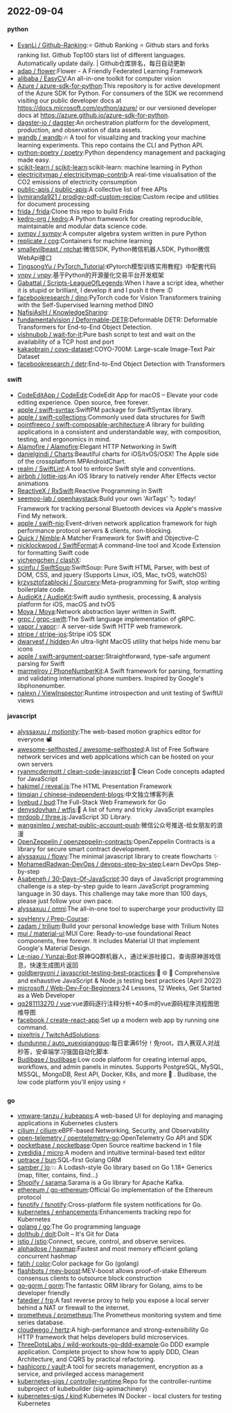 ## 2022-09-04

#### python
* [EvanLi / Github-Ranking](https://github.com/EvanLi/Github-Ranking):⭐
Github Ranking
⭐
Github stars and forks ranking list. Github Top100 stars list of different languages. Automatically update daily. | Github仓库排名，每日自动更新
* [adap / flower](https://github.com/adap/flower):Flower - A Friendly Federated Learning Framework
* [alibaba / EasyCV](https://github.com/alibaba/EasyCV):An all-in-one toolkit for computer vision
* [Azure / azure-sdk-for-python](https://github.com/Azure/azure-sdk-for-python):This repository is for active development of the Azure SDK for Python. For consumers of the SDK we recommend visiting our public developer docs at https://docs.microsoft.com/python/azure/ or our versioned developer docs at https://azure.github.io/azure-sdk-for-python.
* [dagster-io / dagster](https://github.com/dagster-io/dagster):An orchestration platform for the development, production, and observation of data assets.
* [wandb / wandb](https://github.com/wandb/wandb):🔥
A tool for visualizing and tracking your machine learning experiments. This repo contains the CLI and Python API.
* [python-poetry / poetry](https://github.com/python-poetry/poetry):Python dependency management and packaging made easy.
* [scikit-learn / scikit-learn](https://github.com/scikit-learn/scikit-learn):scikit-learn: machine learning in Python
* [electricitymap / electricitymap-contrib](https://github.com/electricitymap/electricitymap-contrib):A real-time visualisation of the CO2 emissions of electricity consumption
* [public-apis / public-apis](https://github.com/public-apis/public-apis):A collective list of free APIs
* [ljvmiranda921 / prodigy-pdf-custom-recipe](https://github.com/ljvmiranda921/prodigy-pdf-custom-recipe):Custom recipe and utilities for document processing
* [frida / frida](https://github.com/frida/frida):Clone this repo to build Frida
* [kedro-org / kedro](https://github.com/kedro-org/kedro):A Python framework for creating reproducible, maintainable and modular data science code.
* [sympy / sympy](https://github.com/sympy/sympy):A computer algebra system written in pure Python
* [replicate / cog](https://github.com/replicate/cog):Containers for machine learning
* [smallevilbeast / ntchat](https://github.com/smallevilbeast/ntchat):微信SDK, Python微信机器人SDK, Python微信WebApi接口
* [TingsongYu / PyTorch_Tutorial](https://github.com/TingsongYu/PyTorch_Tutorial):《Pytorch模型训练实用教程》中配套代码
* [vnpy / vnpy](https://github.com/vnpy/vnpy):基于Python的开源量化交易平台开发框架
* [Gabattal / Scripts-LeagueOfLegends](https://github.com/Gabattal/Scripts-LeagueOfLegends):When I have a script idea, whether it is stupid or brilliant, I develop it and I push it there :D
* [facebookresearch / dino](https://github.com/facebookresearch/dino):PyTorch code for Vision Transformers training with the Self-Supervised learning method DINO
* [NafisiAslH / KnowledgeSharing](https://github.com/NafisiAslH/KnowledgeSharing):
* [fundamentalvision / Deformable-DETR](https://github.com/fundamentalvision/Deformable-DETR):Deformable DETR: Deformable Transformers for End-to-End Object Detection.
* [vishnubob / wait-for-it](https://github.com/vishnubob/wait-for-it):Pure bash script to test and wait on the availability of a TCP host and port
* [kakaobrain / coyo-dataset](https://github.com/kakaobrain/coyo-dataset):COYO-700M: Large-scale Image-Text Pair Dataset
* [facebookresearch / detr](https://github.com/facebookresearch/detr):End-to-End Object Detection with Transformers

#### swift
* [CodeEditApp / CodeEdit](https://github.com/CodeEditApp/CodeEdit):CodeEdit App for macOS – Elevate your code editing experience. Open source, free forever.
* [apple / swift-syntax](https://github.com/apple/swift-syntax):SwiftPM package for SwiftSyntax library.
* [apple / swift-collections](https://github.com/apple/swift-collections):Commonly used data structures for Swift
* [pointfreeco / swift-composable-architecture](https://github.com/pointfreeco/swift-composable-architecture):A library for building applications in a consistent and understandable way, with composition, testing, and ergonomics in mind.
* [Alamofire / Alamofire](https://github.com/Alamofire/Alamofire):Elegant HTTP Networking in Swift
* [danielgindi / Charts](https://github.com/danielgindi/Charts):Beautiful charts for iOS/tvOS/OSX! The Apple side of the crossplatform MPAndroidChart.
* [realm / SwiftLint](https://github.com/realm/SwiftLint):A tool to enforce Swift style and conventions.
* [airbnb / lottie-ios](https://github.com/airbnb/lottie-ios):An iOS library to natively render After Effects vector animations
* [ReactiveX / RxSwift](https://github.com/ReactiveX/RxSwift):Reactive Programming in Swift
* [seemoo-lab / openhaystack](https://github.com/seemoo-lab/openhaystack):Build your own 'AirTags'
🏷
today! Framework for tracking personal Bluetooth devices via Apple's massive Find My network.
* [apple / swift-nio](https://github.com/apple/swift-nio):Event-driven network application framework for high performance protocol servers & clients, non-blocking.
* [Quick / Nimble](https://github.com/Quick/Nimble):A Matcher Framework for Swift and Objective-C
* [nicklockwood / SwiftFormat](https://github.com/nicklockwood/SwiftFormat):A command-line tool and Xcode Extension for formatting Swift code
* [yichengchen / clashX](https://github.com/yichengchen/clashX):
* [scinfu / SwiftSoup](https://github.com/scinfu/SwiftSoup):SwiftSoup: Pure Swift HTML Parser, with best of DOM, CSS, and jquery (Supports Linux, iOS, Mac, tvOS, watchOS)
* [krzysztofzablocki / Sourcery](https://github.com/krzysztofzablocki/Sourcery):Meta-programming for Swift, stop writing boilerplate code.
* [AudioKit / AudioKit](https://github.com/AudioKit/AudioKit):Swift audio synthesis, processing, & analysis platform for iOS, macOS and tvOS
* [Moya / Moya](https://github.com/Moya/Moya):Network abstraction layer written in Swift.
* [grpc / grpc-swift](https://github.com/grpc/grpc-swift):The Swift language implementation of gRPC.
* [vapor / vapor](https://github.com/vapor/vapor):💧
A server-side Swift HTTP web framework.
* [stripe / stripe-ios](https://github.com/stripe/stripe-ios):Stripe iOS SDK
* [dwarvesf / hidden](https://github.com/dwarvesf/hidden):An ultra-light MacOS utility that helps hide menu bar icons
* [apple / swift-argument-parser](https://github.com/apple/swift-argument-parser):Straightforward, type-safe argument parsing for Swift
* [marmelroy / PhoneNumberKit](https://github.com/marmelroy/PhoneNumberKit):A Swift framework for parsing, formatting and validating international phone numbers. Inspired by Google's libphonenumber.
* [nalexn / ViewInspector](https://github.com/nalexn/ViewInspector):Runtime introspection and unit testing of SwiftUI views

#### javascript
* [alyssaxuu / motionity](https://github.com/alyssaxuu/motionity):The web-based motion graphics editor for everyone
📽
* [awesome-selfhosted / awesome-selfhosted](https://github.com/awesome-selfhosted/awesome-selfhosted):A list of Free Software network services and web applications which can be hosted on your own servers
* [ryanmcdermott / clean-code-javascript](https://github.com/ryanmcdermott/clean-code-javascript):🛁
Clean Code concepts adapted for JavaScript
* [hakimel / reveal.js](https://github.com/hakimel/reveal.js):The HTML Presentation Framework
* [timqian / chinese-independent-blogs](https://github.com/timqian/chinese-independent-blogs):中文独立博客列表
* [livebud / bud](https://github.com/livebud/bud):The Full-Stack Web Framework for Go
* [denysdovhan / wtfjs](https://github.com/denysdovhan/wtfjs):🤪
A list of funny and tricky JavaScript examples
* [mrdoob / three.js](https://github.com/mrdoob/three.js):JavaScript 3D Library.
* [wangxinleo / wechat-public-account-push](https://github.com/wangxinleo/wechat-public-account-push):微信公众号推送-给女朋友的浪漫
* [OpenZeppelin / openzeppelin-contracts](https://github.com/OpenZeppelin/openzeppelin-contracts):OpenZeppelin Contracts is a library for secure smart contract development.
* [alyssaxuu / flowy](https://github.com/alyssaxuu/flowy):The minimal javascript library to create flowcharts
✨
* [MohamedRadwan-DevOps / devops-step-by-step](https://github.com/MohamedRadwan-DevOps/devops-step-by-step):Learn DevOps Step-by-step
* [Asabeneh / 30-Days-Of-JavaScript](https://github.com/Asabeneh/30-Days-Of-JavaScript):30 days of JavaScript programming challenge is a step-by-step guide to learn JavaScript programming language in 30 days. This challenge may take more than 100 days, please just follow your own pace.
* [alyssaxuu / omni](https://github.com/alyssaxuu/omni):The all-in-one tool to supercharge your productivity
⌨️
* [soyHenry / Prep-Course](https://github.com/soyHenry/Prep-Course):
* [zadam / trilium](https://github.com/zadam/trilium):Build your personal knowledge base with Trilium Notes
* [mui / material-ui](https://github.com/mui/material-ui):MUI Core: Ready-to-use foundational React components, free forever. It includes Material UI that implement Google's Material Design.
* [Le-niao / Yunzai-Bot](https://github.com/Le-niao/Yunzai-Bot):原神QQ群机器人，通过米游社接口，查询原神游戏信息，快速生成图片返回
* [goldbergyoni / javascript-testing-best-practices](https://github.com/goldbergyoni/javascript-testing-best-practices):📗
🌐
🚢
Comprehensive and exhaustive JavaScript & Node.js testing best practices (April 2022)
* [microsoft / Web-Dev-For-Beginners](https://github.com/microsoft/Web-Dev-For-Beginners):24 Lessons, 12 Weeks, Get Started as a Web Developer
* [qq281113270 / vue](https://github.com/qq281113270/vue):vue源码逐行注释分析+40多m的vue源码程序流程图思维导图
* [facebook / create-react-app](https://github.com/facebook/create-react-app):Set up a modern web app by running one command.
* [pixeltris / TwitchAdSolutions](https://github.com/pixeltris/TwitchAdSolutions):
* [dundunnp / auto_xuexiqiangguo](https://github.com/dundunnp/auto_xuexiqiangguo):每日拿满61分！免root，四人赛双人对战秒答，安卓端学习强国自动化脚本
* [Budibase / budibase](https://github.com/Budibase/budibase):Low code platform for creating internal apps, workflows, and admin panels in minutes. Supports PostgreSQL, MySQL, MSSQL, MongoDB, Rest API, Docker, K8s, and more
🚀
. Budibase, the low code platform you'll enjoy using
⚡

#### go
* [vmware-tanzu / kubeapps](https://github.com/vmware-tanzu/kubeapps):A web-based UI for deploying and managing applications in Kubernetes clusters
* [cilium / cilium](https://github.com/cilium/cilium):eBPF-based Networking, Security, and Observability
* [open-telemetry / opentelemetry-go](https://github.com/open-telemetry/opentelemetry-go):OpenTelemetry Go API and SDK
* [pocketbase / pocketbase](https://github.com/pocketbase/pocketbase):Open Source realtime backend in 1 file
* [zyedidia / micro](https://github.com/zyedidia/micro):A modern and intuitive terminal-based text editor
* [uptrace / bun](https://github.com/uptrace/bun):SQL-first Golang ORM
* [samber / lo](https://github.com/samber/lo):💥
A Lodash-style Go library based on Go 1.18+ Generics (map, filter, contains, find...)
* [Shopify / sarama](https://github.com/Shopify/sarama):Sarama is a Go library for Apache Kafka.
* [ethereum / go-ethereum](https://github.com/ethereum/go-ethereum):Official Go implementation of the Ethereum protocol
* [fsnotify / fsnotify](https://github.com/fsnotify/fsnotify):Cross-platform file system notifications for Go.
* [kubernetes / enhancements](https://github.com/kubernetes/enhancements):Enhancements tracking repo for Kubernetes
* [golang / go](https://github.com/golang/go):The Go programming language
* [dolthub / dolt](https://github.com/dolthub/dolt):Dolt – It's Git for Data
* [istio / istio](https://github.com/istio/istio):Connect, secure, control, and observe services.
* [alphadose / haxmap](https://github.com/alphadose/haxmap):Fastest and most memory efficient golang concurrent hashmap
* [fatih / color](https://github.com/fatih/color):Color package for Go (golang)
* [flashbots / mev-boost](https://github.com/flashbots/mev-boost):MEV-boost allows proof-of-stake Ethereum consensus clients to outsource block construction
* [go-gorm / gorm](https://github.com/go-gorm/gorm):The fantastic ORM library for Golang, aims to be developer friendly
* [fatedier / frp](https://github.com/fatedier/frp):A fast reverse proxy to help you expose a local server behind a NAT or firewall to the internet.
* [prometheus / prometheus](https://github.com/prometheus/prometheus):The Prometheus monitoring system and time series database.
* [cloudwego / hertz](https://github.com/cloudwego/hertz):A high-performance and strong-extensibility Go HTTP framework that helps developers build microservices.
* [ThreeDotsLabs / wild-workouts-go-ddd-example](https://github.com/ThreeDotsLabs/wild-workouts-go-ddd-example):Go DDD example application. Complete project to show how to apply DDD, Clean Architecture, and CQRS by practical refactoring.
* [hashicorp / vault](https://github.com/hashicorp/vault):A tool for secrets management, encryption as a service, and privileged access management
* [kubernetes-sigs / controller-runtime](https://github.com/kubernetes-sigs/controller-runtime):Repo for the controller-runtime subproject of kubebuilder (sig-apimachinery)
* [kubernetes-sigs / kind](https://github.com/kubernetes-sigs/kind):Kubernetes IN Docker - local clusters for testing Kubernetes
